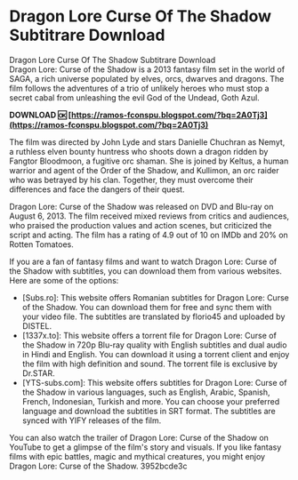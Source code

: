 # Dragon Lore Curse Of The Shadow Subtitrare Download
  Dragon Lore Curse Of The Shadow Subtitrare Download     
Dragon Lore: Curse of the Shadow is a 2013 fantasy film set in the world of SAGA, a rich universe populated by elves, orcs, dwarves and dragons. The film follows the adventures of a trio of unlikely heroes who must stop a secret cabal from unleashing the evil God of the Undead, Goth Azul.
 
**DOWNLOAD 🆗 [https://ramos-fconspu.blogspot.com/?bq=2A0Tj3](https://ramos-fconspu.blogspot.com/?bq=2A0Tj3)**


     
The film was directed by John Lyde and stars Danielle Chuchran as Nemyt, a ruthless elven bounty huntress who shoots down a dragon ridden by Fangtor Bloodmoon, a fugitive orc shaman. She is joined by Keltus, a human warrior and agent of the Order of the Shadow, and Kullimon, an orc raider who was betrayed by his clan. Together, they must overcome their differences and face the dangers of their quest.
     
Dragon Lore: Curse of the Shadow was released on DVD and Blu-ray on August 6, 2013. The film received mixed reviews from critics and audiences, who praised the production values and action scenes, but criticized the script and acting. The film has a rating of 4.9 out of 10 on IMDb and 20% on Rotten Tomatoes.
     
If you are a fan of fantasy films and want to watch Dragon Lore: Curse of the Shadow with subtitles, you can download them from various websites. Here are some of the options:

- [Subs.ro]: This website offers Romanian subtitles for Dragon Lore: Curse of the Shadow. You can download them for free and sync them with your video file. The subtitles are translated by florio45 and uploaded by DISTEL.
- [1337x.to]: This website offers a torrent file for Dragon Lore: Curse of the Shadow in 720p Blu-ray quality with English subtitles and dual audio in Hindi and English. You can download it using a torrent client and enjoy the film with high definition and sound. The torrent file is exclusive by Dr.STAR.
- [YTS-subs.com]: This website offers subtitles for Dragon Lore: Curse of the Shadow in various languages, such as English, Arabic, Spanish, French, Indonesian, Turkish and more. You can choose your preferred language and download the subtitles in SRT format. The subtitles are synced with YIFY releases of the film.

You can also watch the trailer of Dragon Lore: Curse of the Shadow on YouTube to get a glimpse of the film's story and visuals. If you like fantasy films with epic battles, magic and mythical creatures, you might enjoy Dragon Lore: Curse of the Shadow.
 3952bcde3c
 
